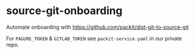# source-git-onboarding

Automate onboarding with https://github.com/packit/dist-git-to-source-git

For `PAGURE_TOKEN` & `GITLAB_TOKEN` see `packit-service.yaml` in our private repo.
